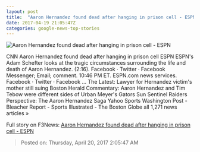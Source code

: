 ```yaml
---
layout: post
title:  "Aaron Hernandez found dead after hanging in prison cell - ESPN"
date: 2017-04-19 21:05:47Z
categories: google-news-top-stories
---
```


![Aaron Hernandez found dead after hanging in prison cell - ESPN](http://a4.espncdn.com/combiner/i?img=%2Fphoto%2F2015%2F0319%2Fnfl_a_hernandz_11_1296x729.jpg)

CNN Aaron Hernandez found dead after hanging in prison cell ESPN ESPN's Adam Schefter looks at the tragic circumstances surrounding the life and death of Aaron Hernandez. (2:16). Facebook · Twitter · Facebook Messenger; Email; comment. 10:46 PM ET. ESPN.com news services. Facebook · Twitter · Facebook ... The Latest: Lawyer for Hernandez victim's mother still suing Boston Herald Commentary: Aaron Hernandez and Tim Tebow were different sides of Urban Meyer's Gators Sun Sentinel Raiders Perspective: The Aaron Hernandez Saga Yahoo Sports Washington Post - Bleacher Report - Sports Illustrated - The Boston Globe all 1,271 news articles »


Full story on F3News: [Aaron Hernandez found dead after hanging in prison cell - ESPN](http://www.f3nws.com/n/CqmTu)

> Posted on: Thursday, April 20, 2017 2:05:47 AM
